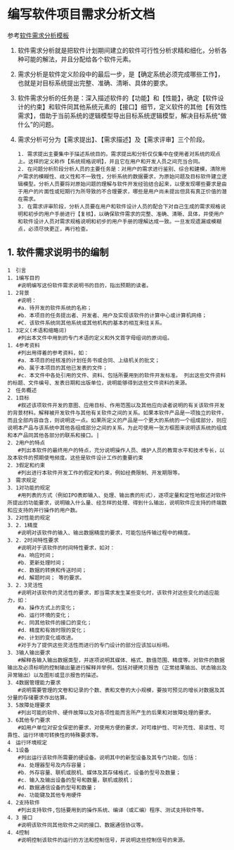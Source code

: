 # 编写软件项目需求分析文档


参考[软件需求分析模板](https://blog.csdn.net/sinat_27261621/article/details/52754410)

1. 软件需求分析就是把软件计划期间建立的软件可行性分析求精和细化，分析各种可能的解法，并且分配给各个软件元素。
2. 需求分析是软件定义阶段中的最后一步，是【确定系统必须完成哪些工作】，也就是对目标系统提出完整、准确、清晰、具体的要求。
3. 软件需求分析的任务是：深入描述软件的【功能】和【性能】，确定【软件设计的约束】和软件同其他系统元素的【接口】细节，定义软件的其他【有效性需求】，借助于当前系统的逻辑模型导出目标系统逻辑模型，解决目标系统“做什么”的问题。
4. 需求分析可分为【需求提出】、【需求描述】及【需求评审】三个阶段。

    ```shell
    1. 需求提出主要集中于描述系统目的。需求提出和分析仅仅集中在使用者对系统的观点上。这样的定义称作【系统规格说明】，并且它在用户和开发人员之间充当合同。
    2. 在问题分析阶段分析人员的主要任务是：对用户的需求进行鉴别、综合和建模，清除用户需求的模糊性、歧义性和不一致性，分析系统的数据要求，为原始问题及目标软件建立逻辑模型。分析人员要将对原始问题的理解与软件开发经验结合起来，以便发现哪些要求是由于用户的片面性或短期行为所导致的不合理要求，哪些是用户尚未提出但具有真正价值的潜在需求。
    3. 在需求评审阶段，分析人员要在用户和软件设计人员的配合下对自己生成的需求规格说明和初步的用户手册进行【复核】，以确保软件需求的完整、准确、清晰、具体，并使用户和软件设计人员对需求规格说明和初步的用户手册的理解达成一致。一旦发现遗漏或模糊点，必须尽快更正，再行检查。
    ```

## 1. 软件需求说明书的编制

```shell
1　引言
1．1编写目的
　　#说明编写这份软件需求说明书的目的，指出预期的读者。
1．2背景
　　#说明：
　　#a．待开发的软件系统的名称；
　　#b．本项目的任务提出者、开发者、用户及实现该软件的计算中心或计算机网络；
　　#C．该软件系统同其他系统或其他机构的基本的相互来往关系。
1．3定义(术语和缩略词)
　　#列出本文件中用到的专门术语的定义和外文首字母组词的原词组。
1．4参考资料
　　#列出用得着的参考资料，如：
　　#a．本项目的经核准的计划任务书或合同、上级机关的批文；
　　#b．属于本项目的其他已发表的文件；
　　#c．本文件中各处引用的文件、资料、包括所要用到的软件开发标准。 列出这些文件资料的标题、文件编号、发表日期和出版单位，说明能够得到这些文件资料的来源。
2　任务概述
2．1目标
　　#叙述该项软件开发的意图、应用目标、作用范围以及其他应向读者说明的有关该软件开发的背景材料。解释被开发软件与其他有关软件之间的关系。如果本软件产品是一项独立的软件，而且全部内容自含，则说明这一点。如果所定义的产品是一个更大的系统的一个组成部分，则应说明本产品与该系统中其他各组成部分之间的关系，为此可使用一张方框图来说明该系统的组成和本产品同其他各部分的联系和接口。|
2．2用户的特点
　　#列出本软件的最终用户的特点，充分说明操作人员、维护人员的教育水平和技术专长，以及本软件的预期使甩频度。这些是软件设计工作的重要约束
2．3假定和约束
　　#列出进行本软件开发工作的假定和约束，例如经费限制、开发期限等。
3　需求规定
3．1对功能的规定
　　#用列表的方式（例如IPO表即输入、处理、输出表的形式），逐项定量和定性地叙述对软件所提出的功能要求，说明输入什么量、经怎样的处理、得到什么输出，说明软件应支持的终端数和应支持的并行操作的用户数。
3．2对性能的规定
3．2．1精度
　　#说明对该软件的输入、输出数据精度的要求，可能包括传输过程中的精度。
3．2．2时间特性要求
　　#说明对于该软件的时间特性要求，如对：
　　#a．响应时间；
　　#b．更新处理时间；
　　#c．数据的转换和传送时间；
　　#d．解题时间； 等的要求。
3．2．3灵活性
　　#说明对该软件的灵活性的要求，即当需求发生某些变化时，该软件对这些变化的适应能力，如：
　　#a．操作方式上的变化；
　　#b．运行环境的变化；
　　#c．同其他软件的接口的变化；
　　#d．精度和有效时限的变化；
　　#e．计划的变化或改进。
　　#对于为了提供这些灵活性而进行的专门设计的部分应该加以标明。
3．3输人输出要求
　　#解释各输入输出数据类型，并逐项说明其媒体、格式、数值范围、精度等。对软件的数据输出及必须标明的控制输出量进行解释并举例，包括对硬拷贝报告（正常结果输出、状态输出及异常输出）以及图形或显示报告的描述。
3．4数据管理能力要求
　　#说明需要管理的文卷和记录的个数、表和文卷的大小规模，要按可预见的增长对数据及其分量的存储要求作出估算。
3．5故障处理要求
　　#列出可能的软件、硬件故障以及对各项性能而言所产生的后果和对故障处理的要求。
3．6其他专门要求
　　#如用户单位对安全保密的要求，对使用方便的要求，对可维护性、可补充性、易读性、可靠性、运行环境可转换性的特殊要求等。
4　运行环境规定
4．1设备
　　#列出运行该软件所需要的硬设备。说明其中的新型设备及其专门功能，包括：
　　#a．处理器型号及内存容量；
　　#b．外存容量、联机或脱机、媒体及其存储格式，设备的型号及数量；
　　#c．输入及输出设备的型号和数量，联机或脱机；
　　#d．数据通信设备的型号和数量；
　　#e．功能键及其他专用硬件
4．2支持软件
　　#列出支持软件,包括要用到的操作系统、编译（或汇编）程序、测试支持软件等。
4．3 接口
　　#说明该软件同其他软件之间的接口、数据通信协议等。
4．4控制
　　#说明控制该软件的运行的方法和控制信号，并说明这些控制信号的来源。
```

